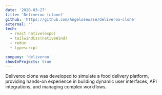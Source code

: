 ```yaml
---
date: '2020-03-27'
title: 'Deliveroo (clone)'
github: 'https://github.com/Angelosewase/deliveroo-clone'
external: ''
tech:
  - react native(expo)
  - tailwindCss(nativeWind)
  - redux
  - typescript

company: 'deliveroo'
showInProjects: true
---
```


Deliveroo clone was developed to simulate a food delivery platform, providing hands-on experience in building dynamic user interfaces, API integrations, and managing complex workflows.